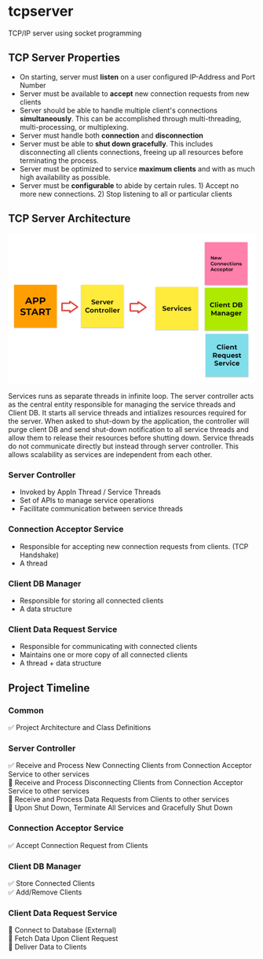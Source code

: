 # tcpserver
TCP/IP server using socket programming

## TCP Server Properties

- On starting, server must **listen** on a user configured IP-Address and Port Number
- Server must be available to **accept** new connection requests from new clients
- Server should be able to handle multiple client's connections **simultaneously**. This can be accomplished through multi-threading, multi-processing, or multiplexing.
- Server must handle both **connection** and **disconnection**
- Server must be able to **shut down gracefully**. This includes disconnecting all clients connections, freeing up all resources before terminating the process.
- Server must be optimized to service **maximum clients** and with as much high availability as possible. 
- Server must be **configurable** to abide by certain rules. 1) Accept no more new connections. 2) Stop listening to all or particular clients

## TCP Server Architecture

![](architecture.png)

Services runs as separate threads in infinite loop. The server controller acts as the central entity responsible for managing the service threads and Client DB. It starts all service threads and intializes resources required for the server. When asked to shut-down by the application, the controller will purge client DB and send shut-down notification to all service threads and allow them to release their resources before shutting down. Service threads do not communicate directly but instead through server controller. This allows scalability as services are independent from each other.

### Server Controller

- Invoked by AppIn Thread / Service Threads
- Set of APIs to manage service operations
- Facilitate communication between service threads

### Connection Acceptor Service 

- Responsible for accepting new connection requests from clients. (TCP Handshake)
- A thread

### Client DB Manager

- Responsible for storing all connected clients
- A data structure

### Client Data Request Service

- Responsible for communicating with connected clients
- Maintains one or more copy of all connected clients
- A thread + data structure

## Project Timeline 

### Common

✅ Project Architecture and Class Definitions  

### Server Controller

✅ Receive and Process New Connecting Clients from Connection Acceptor Service to other services  
🔲 Receive and Process Disconnecting Clients from Connection Acceptor Service to other services  
🔲 Receive and Process Data Requests from Clients to other services  
🔲 Upon Shut Down, Terminate All Services and Gracefully Shut Down  

### Connection Acceptor Service 

✅ Accept Connection Request from Clients  

### Client DB Manager

✅ Store Connected Clients   
✅ Add/Remove Clients  

### Client Data Request Service
 
🔲 Connect to Database (External)  
🔲 Fetch Data Upon Client Request  
🔲 Deliver Data to Clients  

